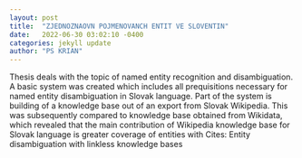 ```yaml
---
layout: post
title:  "ZJEDNOZNAOVN POJMENOVANCH ENTIT VE SLOVENTIN"
date:   2022-06-30 03:02:10 -0400
categories: jekyll update
author: "PS KRIAN"
---
```

Thesis deals with the topic of named entity recognition and disambiguation. A basic system was created which includes all prequisitions necessary for named entity disambiguation in Slovak language. Part of the system is building of a knowledge base out of an export from Slovak Wikipedia. This was subsequently compared to knowledge base obtained from Wikidata, which revealed that the main contribution of Wikipedia knowledge base for Slovak language is greater coverage of entities with 
Cites: Entity disambiguation with linkless knowledge bases